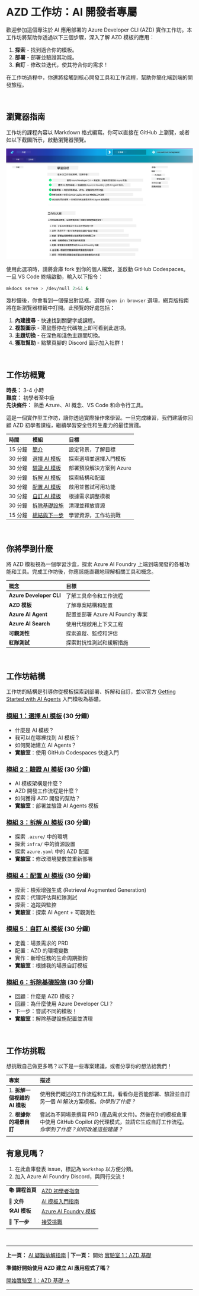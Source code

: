 <!--
CO_OP_TRANSLATOR_METADATA:
{
  "original_hash": "9cc966416ab431c38b2ab863884b196c",
  "translation_date": "2025-09-24T09:01:12+00:00",
  "source_file": "workshop/README.md",
  "language_code": "hk"
}
-->
# AZD 工作坊：AI 開發者專屬

歡迎參加這個專注於 AI 應用部署的 Azure Developer CLI (AZD) 實作工作坊。本工作坊將幫助你透過以下三個步驟，深入了解 AZD 模板的應用：

1. **探索** - 找到適合你的模板。
1. **部署** - 部署並驗證其功能。
1. **自訂** - 修改並迭代，使其符合你的需求！

在工作坊過程中，你還將接觸到核心開發工具和工作流程，幫助你簡化端到端的開發旅程。

<br/>

## 瀏覽器指南

工作坊的課程內容以 Markdown 格式編寫。你可以直接在 GitHub 上瀏覽，或者如以下截圖所示，啟動瀏覽器預覽。

![Workshop](../../../translated_images/workshop.75906f133e6f8ba07ab0302ce17f67ff90f357513f3d4c4bbafa5978b10f058b.hk.png)

使用此選項時，請將倉庫 fork 到你的個人檔案，並啟動 GitHub Codespaces。一旦 VS Code 終端啟動，輸入以下指令：

```bash title="" linenums="0"
mkdocs serve > /dev/null 2>&1 &
```

幾秒鐘後，你會看到一個彈出對話框。選擇 `Open in browser` 選項，網頁版指南將在新瀏覽器標籤中打開。此預覽的好處包括：

1. **內建搜尋** - 快速找到關鍵字或課程。
1. **複製圖示** - 滑鼠懸停在代碼塊上即可看到此選項。
1. **主題切換** - 在深色和淺色主題間切換。
1. **獲取幫助** - 點擊頁腳的 Discord 圖示加入社群！

<br/>

## 工作坊概覽

**時長：** 3-4 小時  
**難度：** 初學者至中級  
**先決條件：** 熟悉 Azure、AI 概念、VS Code 和命令行工具。

這是一個實作型工作坊，讓你透過實際操作來學習。一旦完成練習，我們建議你回顧 AZD 初學者課程，繼續學習安全性和生產力的最佳實踐。

| 時間 | 模組  | 目標 |
|:---|:---|:---|
| 15 分鐘 | [簡介](docs/instructions/0-Introduction.md) | 設定背景，了解目標 |
| 30 分鐘 | [選擇 AI 模板](docs/instructions/1-Select-AI-Template.md) | 探索選項並選擇入門模板 | 
| 30 分鐘 | [驗證 AI 模板](docs/instructions/2-Validate-AI-Template.md) | 部署預設解決方案到 Azure |
| 30 分鐘 | [拆解 AI 模板](docs/instructions/3-Deconstruct-AI-Template.md) | 探索結構和配置 |
| 30 分鐘 | [配置 AI 模板](docs/instructions/4-Configure-AI-Template.md) | 啟用並嘗試可用功能 |
| 30 分鐘 | [自訂 AI 模板](docs/instructions/5-Customize-AI-Template.md) | 根據需求調整模板 |
| 30 分鐘 | [拆除基礎設施](docs/instructions/6-Teardown-Infrastructure.md) | 清理並釋放資源 |
| 15 分鐘 | [總結與下一步](docs/instructions/7-Wrap-up.md) | 學習資源，工作坊挑戰 |

<br/>

## 你將學到什麼

將 AZD 模板視為一個學習沙盒，探索 Azure AI Foundry 上端到端開發的各種功能和工具。完成工作坊後，你應該能直觀地理解相關工具和概念。

| 概念  | 目標 |
|:---|:---|
| **Azure Developer CLI** | 了解工具命令和工作流程 |
| **AZD 模板**| 了解專案結構和配置 |
| **Azure AI Agent**| 配置並部署 Azure AI Foundry 專案 |
| **Azure AI Search**| 使用代理啟用上下文工程 |
| **可觀測性**| 探索追蹤、監控和評估 |
| **紅隊測試**| 探索對抗性測試和緩解措施 |

<br/>

## 工作坊結構

工作坊的結構是引導你從模板探索到部署、拆解和自訂，並以官方 [Getting Started with AI Agents](https://github.com/Azure-Samples/get-started-with-ai-agents) 入門模板為基礎。

### [模組 1：選擇 AI 模板](docs/instructions/1-Select-AI-Template.md) (30 分鐘)

- 什麼是 AI 模板？
- 我可以在哪裡找到 AI 模板？
- 如何開始建立 AI Agents？
- **實驗室**：使用 GitHub Codespaces 快速入門

### [模組 2：驗證 AI 模板](docs/instructions/2-Validate-AI-Template.md) (30 分鐘)

- AI 模板架構是什麼？
- AZD 開發工作流程是什麼？
- 如何獲得 AZD 開發的幫助？
- **實驗室**：部署並驗證 AI Agents 模板

### [模組 3：拆解 AI 模板](docs/instructions/3-Deconstruct-AI-Template.md) (30 分鐘)

- 探索 `.azure/` 中的環境
- 探索 `infra/` 中的資源設置
- 探索 `azure.yaml` 中的 AZD 配置
- **實驗室**：修改環境變數並重新部署

### [模組 4：配置 AI 模板](docs/instructions/4-Configure-AI-Template.md) (30 分鐘)
- 探索：檢索增強生成 (Retrieval Augmented Generation)
- 探索：代理評估與紅隊測試
- 探索：追蹤與監控
- **實驗室**：探索 AI Agent + 可觀測性

### [模組 5：自訂 AI 模板](docs/instructions/5-Customize-AI-Template.md) (30 分鐘)
- 定義：場景需求的 PRD
- 配置：AZD 的環境變數
- 實作：新增任務的生命周期掛鉤
- **實驗室**：根據我的場景自訂模板

### [模組 6：拆除基礎設施](docs/instructions/6-Teardown-Infrastructure.md) (30 分鐘)
- 回顧：什麼是 AZD 模板？
- 回顧：為什麼使用 Azure Developer CLI？
- 下一步：嘗試不同的模板！
- **實驗室**：解除基礎設施配置並清理

<br/>

## 工作坊挑戰

想挑戰自己做更多嗎？以下是一些專案建議，或者分享你的想法給我們！

| 專案 | 描述 |
|:---|:---|
|1. **拆解一個複雜的 AI 模板** | 使用我們概述的工作流程和工具，看看你是否能部署、驗證並自訂另一個 AI 解決方案模板。_你學到了什麼？_|
|2. **根據你的場景自訂**  | 嘗試為不同場景撰寫 PRD (產品需求文件)。然後在你的模板倉庫中使用 GitHub Copilot 的代理模式，並請它生成自訂工作流程。_你學到了什麼？如何改進這些建議？_|
| | |

## 有意見嗎？

1. 在此倉庫發表 issue，標記為 `Workshop` 以方便分類。
1. 加入 Azure AI Foundry Discord，與同行交流！

| | | 
|:---|:---|
| **📚 課程首頁**| [AZD 初學者指南](../README.md)|
| **📖 文件** | [AI 模板入門指南](https://learn.microsoft.com/en-us/azure/ai-foundry/how-to/develop/ai-template-get-started)|
| **🛠️AI 模板** | [Azure AI Foundry 模板](https://ai.azure.com/templates) |
|**🚀 下一步** | [接受挑戰](../../../workshop) |
| | |

<br/>

---

**上一頁：** [AI 疑難排解指南](../docs/troubleshooting/ai-troubleshooting.md) | **下一頁：** 開始 [實驗室 1：AZD 基礎](../../../workshop/lab-1-azd-basics)

**準備好開始使用 AZD 建立 AI 應用程式了嗎？**

[開始實驗室 1：AZD 基礎 →](./lab-1-azd-basics/README.md)

---


